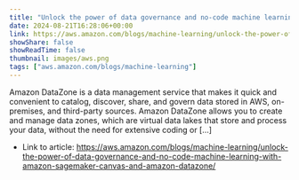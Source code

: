 ```yaml
---
title: "Unlock the power of data governance and no-code machine learning with Amazon SageMaker Canvas and Amazon DataZone"
date: 2024-08-21T16:28:06+00:00
link: https://aws.amazon.com/blogs/machine-learning/unlock-the-power-of-data-governance-and-no-code-machine-learning-with-amazon-sagemaker-canvas-and-amazon-datazone/
showShare: false
showReadTime: false
thumbnail: images/aws.png
tags: ["aws.amazon.com/blogs/machine-learning"]
---
```

Amazon DataZone is a data management service that makes it quick and convenient to catalog, discover, share, and govern data stored in AWS, on-premises, and third-party sources. Amazon DataZone allows you to create and manage data zones, which are virtual data lakes that store and process your data, without the need for extensive coding or […]

- Link to article: https://aws.amazon.com/blogs/machine-learning/unlock-the-power-of-data-governance-and-no-code-machine-learning-with-amazon-sagemaker-canvas-and-amazon-datazone/